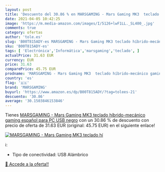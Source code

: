 ```yaml
---
layout: post
title: 'Descuento del 30.86 % en MARSGAMING - Mars Gaming MK3  teclado hí'
date: 2021-04-05 10:42:25
image: 'https://m.media-amazon.com/images/I/5126+lwF1LL._SL400_.jpg'
comments: true
category: ofertas
author: 'tole.es'
slug: 'B00T815ADY-es MARSGAMING - Mars Gaming MK3 teclado híbrido-mecánico...'
sku: 'B00T815ADY-es'
tags: [ 'Electrónica','Informática','marsgaming','teclado', ]
actualPrice: 31.63 EUR
currency: EUR
price: 31.63
comparePrice: 45.75 EUR
prodname: 'MARSGAMING - Mars Gaming MK3  teclado híbrido-mecánico gaming  español para PC  USB  negro'
country: 'es'
flag: '🇪🇸'
brand: 'MARSGAMING'
buyurl: 'https://www.amazon.es/dp/B00T815ADY/?tag=tolees-21'
descuento: '30.86'
average: '30.1503846153846'
---
```


Tienes [MARSGAMING - Mars Gaming MK3  teclado híbrido-mecánico gaming  español para PC  USB  negro](https://www.amazon.es/dp/B00T815ADY/?tag=tolees-21) con un 30.86 % de descuento con precio de oferta de 31.63 EUR (original: 45.75 EUR) en el siguiente enlace!

[![MARSGAMING - Mars Gaming MK3  teclado hí](https://m.media-amazon.com/images/I/5126+lwF1LL._SL400_.jpg)](https://www.amazon.es/dp/B00T815ADY/?tag=tolees-21)

ℹ️:

- Tipo de conectividad: USB Alámbrico

[🛒 Accede a la oferta!!](https://www.amazon.es/dp/B00T815ADY/?tag=tolees-21)
